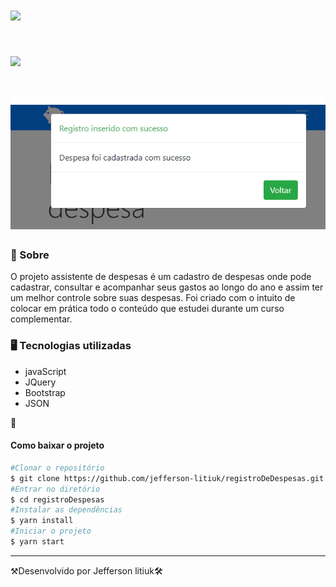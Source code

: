 <h1>
   <img src="https://media.giphy.com/media/ZpLESiR8NYWoRl7Jh7/giphy.gif">
</h1>

<h1>
<img src="https://media.giphy.com/media/9OPzWLNm5NLNTYJqtu/giphy.gif">
</h1>


<h1>
<img src="inserido.png">
</h1>

<h3>👀 Sobre</h3>

O projeto assistente de despesas é um cadastro de despesas onde pode cadastrar, consultar e acompanhar seus gastos ao longo do ano e assim ter um  melhor controle sobre suas despesas. Foi criado com o intuito de colocar em prática todo o conteúdo que estudei durante um curso complementar. 


<h3>🖥 Tecnologias utilizadas</h3>


- javaScript
- JQuery
- Bootstrap
- JSON

📂 <h4>Como baixar o projeto</h4>
```bash
#Clonar o repositório
$ git clone https://github.com/jefferson-litiuk/registroDeDespesas.git
#Entrar no diretório 
$ cd registroDespesas
#Instalar as dependências
$ yarn install
#Iniciar o projeto
$ yarn start
```
---
⚒Desenvolvido por Jefferson litiuk🛠
